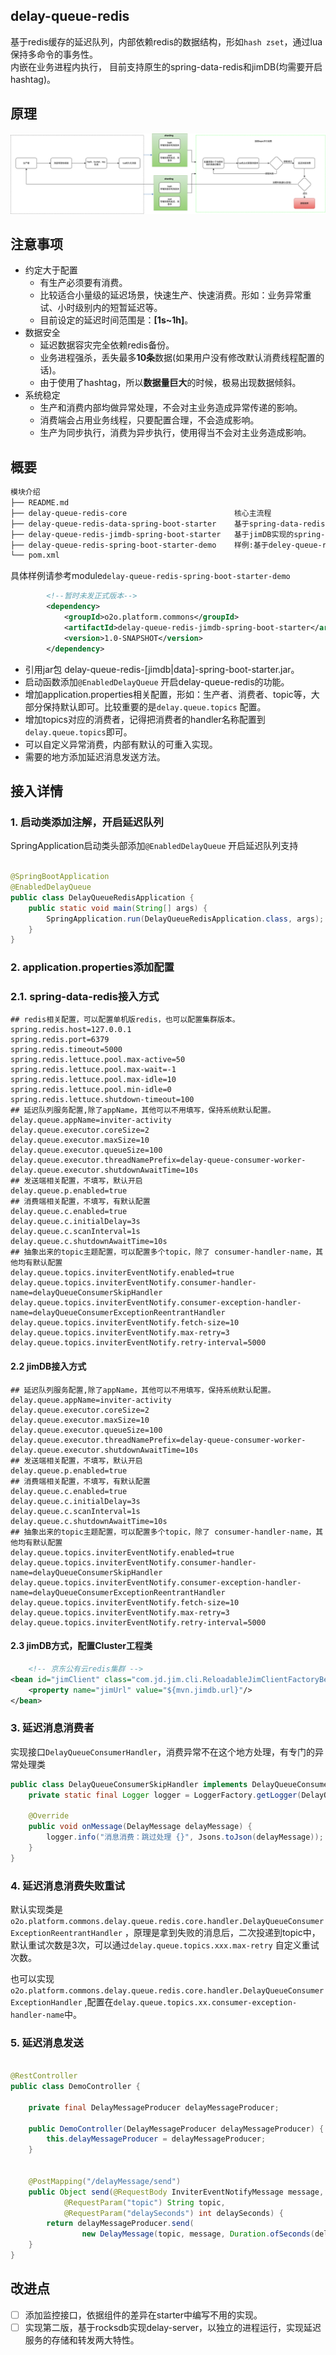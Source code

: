 ## delay-queue-redis

基于redis缓存的延迟队列，内部依赖redis的数据结构，形如```hash zset```，通过lua保持多命令的事务性。  
内嵌在业务进程内执行， 目前支持原生的spring-data-redis和jimDB(均需要开启hashtag)。

## 原理
![概要流程图](https://github.com/CarlJia/delay-queue-redis/blob/master/docs/delay-queue-redis.drawio.png?raw=true)
## 注意事项

- 约定大于配置
  - 有生产必须要有消费。
  - 比较适合小量级的延迟场景，快速生产、快速消费。形如：业务异常重试、小时级别内的短暂延迟等。
  - 目前设定的延迟时间范围是：**\[1s~1h\]**。
- 数据安全
  - 延迟数据容灾完全依赖redis备份。
  - 业务进程强杀，丢失最多**10条**数据(如果用户没有修改默认消费线程配置的话)。
  - 由于使用了hashtag，所以**数据量巨大**的时候，极易出现数据倾斜。
- 系统稳定
  - 生产和消费内部均做异常处理，不会对主业务造成异常传递的影响。
  - 消费端会占用业务线程，只要配置合理，不会造成影响。
  - 生产为同步执行，消费为异步执行，使用得当不会对主业务造成影响。

## 概要
```bash
模块介绍
├── README.md
├── delay-queue-redis-core                        核心主流程
├── delay-queue-redis-data-spring-boot-starter    基于spring-data-redis实现的spring-boot-starter
├── delay-queue-redis-jimdb-spring-boot-starter   基于jimDB实现的spring-boot-starter
├── delay-queue-redis-spring-boot-starter-demo    样例:基于deley-queue-redis-data-spring-boot-starter实现
└── pom.xml
```
具体样例请参考module```delay-queue-redis-spring-boot-starter-demo```
```xml
        <!--暂时未发正式版本-->
        <dependency>
            <groupId>o2o.platform.commons</groupId>
            <artifactId>delay-queue-redis-jimdb-spring-boot-starter</artifactId>
            <version>1.0-SNAPSHOT</version>
        </dependency>
```
- 引用jar包 delay-queue-redis-[jimdb|data]-spring-boot-starter.jar。
- 启动函数添加```@EnabledDelayQueue``` 开启delay-queue-redis的功能。
- 增加application.properties相关配置，形如：生产者、消费者、topic等，大部分保持默认即可。比较重要的是```delay.queue.topics```
  配置。 
- 增加topics对应的消费者，记得把消费者的handler名称配置到```delay.queue.topics```即可。
- 可以自定义异常消费，内部有默认的可重入实现。
- 需要的地方添加延迟消息发送方法。

## 接入详情

### 1. 启动类添加注解，开启延迟队列

SpringApplication启动类头部添加```@EnabledDelayQueue``` 开启延迟队列支持

```java

@SpringBootApplication
@EnabledDelayQueue
public class DelayQueueRedisApplication {
    public static void main(String[] args) {
        SpringApplication.run(DelayQueueRedisApplication.class, args);
    }
}
```

### 2. application.properties添加配置

### 2.1. spring-data-redis接入方式

```properties
## redis相关配置，可以配置单机版redis，也可以配置集群版本。
spring.redis.host=127.0.0.1
spring.redis.port=6379
spring.redis.timeout=5000
spring.redis.lettuce.pool.max-active=50
spring.redis.lettuce.pool.max-wait=-1
spring.redis.lettuce.pool.max-idle=10
spring.redis.lettuce.pool.min-idle=0
spring.redis.lettuce.shutdown-timeout=100
## 延迟队列服务配置,除了appName，其他可以不用填写，保持系统默认配置。
delay.queue.appName=inviter-activity
delay.queue.executor.coreSize=2
delay.queue.executor.maxSize=10
delay.queue.executor.queueSize=100
delay.queue.executor.threadNamePrefix=delay-queue-consumer-worker-
delay.queue.executor.shutdownAwaitTime=10s
## 发送端相关配置，不填写，默认开启
delay.queue.p.enabled=true
## 消费端相关配置，不填写，有默认配置
delay.queue.c.enabled=true
delay.queue.c.initialDelay=3s
delay.queue.c.scanInterval=1s
delay.queue.c.shutdownAwaitTime=10s
## 抽象出来的topic主题配置，可以配置多个topic，除了 consumer-handler-name，其他均有默认配置
delay.queue.topics.inviterEventNotify.enabled=true
delay.queue.topics.inviterEventNotify.consumer-handler-name=delayQueueConsumerSkipHandler
delay.queue.topics.inviterEventNotify.consumer-exception-handler-name=delayQueueConsumerExceptionReentrantHandler
delay.queue.topics.inviterEventNotify.fetch-size=10
delay.queue.topics.inviterEventNotify.max-retry=3
delay.queue.topics.inviterEventNotify.retry-interval=5000
```

#### 2.2 jimDB接入方式

```properties
## 延迟队列服务配置,除了appName，其他可以不用填写，保持系统默认配置。
delay.queue.appName=inviter-activity
delay.queue.executor.coreSize=2
delay.queue.executor.maxSize=10
delay.queue.executor.queueSize=100
delay.queue.executor.threadNamePrefix=delay-queue-consumer-worker-
delay.queue.executor.shutdownAwaitTime=10s
## 发送端相关配置，不填写，默认开启
delay.queue.p.enabled=true
## 消费端相关配置，不填写，有默认配置
delay.queue.c.enabled=true
delay.queue.c.initialDelay=3s
delay.queue.c.scanInterval=1s
delay.queue.c.shutdownAwaitTime=10s
## 抽象出来的topic主题配置，可以配置多个topic，除了 consumer-handler-name，其他均有默认配置
delay.queue.topics.inviterEventNotify.enabled=true
delay.queue.topics.inviterEventNotify.consumer-handler-name=delayQueueConsumerSkipHandler
delay.queue.topics.inviterEventNotify.consumer-exception-handler-name=delayQueueConsumerExceptionReentrantHandler
delay.queue.topics.inviterEventNotify.fetch-size=10
delay.queue.topics.inviterEventNotify.max-retry=3
delay.queue.topics.inviterEventNotify.retry-interval=5000
```

#### 2.3 jimDB方式，配置Cluster工程类

```xml
    <!-- 京东公有云redis集群 -->
<bean id="jimClient" class="com.jd.jim.cli.ReloadableJimClientFactoryBean">
    <property name="jimUrl" value="${mvn.jimdb.url}"/>
</bean>
```

### 3. 延迟消息消费者

实现接口```DelayQueueConsumerHandler```，消费异常不在这个地方处理，有专门的异常处理类

```java
public class DelayQueueConsumerSkipHandler implements DelayQueueConsumerHandler {
    private static final Logger logger = LoggerFactory.getLogger(DelayQueueConsumerSkipHandler.class);

    @Override
    public void onMessage(DelayMessage delayMessage) {
        logger.info("消息消费：跳过处理 {}", Jsons.toJson(delayMessage));
    }
}
```

### 4. 延迟消息消费失败重试

默认实现类是 ```o2o.platform.commons.delay.queue.redis.core.handler.DelayQueueConsumerExceptionReentrantHandler```
，原理是拿到失败的消息后，二次投递到topic中，默认重试次数是3次，可以通过```delay.queue.topics.xxx.max-retry```
自定义重试次数。  

也可以实现```o2o.platform.commons.delay.queue.redis.core.handler.DelayQueueConsumerExceptionHandler```
,配置在```delay.queue.topics.xx.consumer-exception-handler-name```中。

### 5. 延迟消息发送

```java

@RestController
public class DemoController {

    private final DelayMessageProducer delayMessageProducer;

    public DemoController(DelayMessageProducer delayMessageProducer) {
        this.delayMessageProducer = delayMessageProducer;
    }


    @PostMapping("/delayMessage/send")
    public Object send(@RequestBody InviterEventNotifyMessage message,
            @RequestParam("topic") String topic,
            @RequestParam("delaySeconds") int delaySeconds) {
        return delayMessageProducer.send(
                new DelayMessage(topic, message, Duration.ofSeconds(delaySeconds)));
    }
}
```

## 改进点
- [ ] 添加监控接口，依据组件的差异在starter中编写不用的实现。
- [ ] 实现第二版，基于rocksdb实现delay-server，以独立的进程运行，实现延迟服务的存储和转发两大特性。